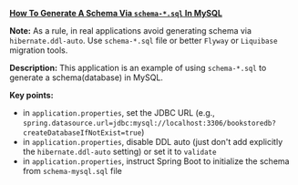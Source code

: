 **[How To Generate A Schema Via `schema-*.sql` In MySQL](https://github.com/andreipall/Spring-Boot-JPA/tree/master/HibernateSpringBootSchemaSql)**

**Note:** As a rule, in real applications avoid generating schema via `hibernate.ddl-auto`. Use `schema-*.sql` file or better `Flyway` or `Liquibase` migration tools.

**Description:** This application is an example of using `schema-*.sql` to generate a schema(database) in MySQL.

**Key points:**
- in `application.properties`, set the JDBC URL (e.g., `spring.datasource.url=jdbc:mysql://localhost:3306/bookstoredb?createDatabaseIfNotExist=true`)
- in `application.properties`, disable DDL auto (just don't add explicitly the `hibernate.ddl-auto` setting) or set it to `validate`
- in `application.properties`, instruct Spring Boot to initialize the schema from `schema-mysql.sql` file  
